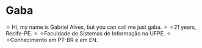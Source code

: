 # Gaba
✧ Hi, my name is Gabriel Alves, but you can call me just gaba.
✧
✧21 years, Recife-PE.
✧
✧Faculdade de Sistemas de Informação na UFPE.
✧
✧Conhecimento em PT-BR e em EN.
